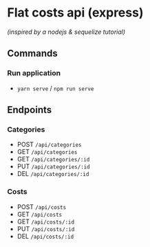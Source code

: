 # Flat costs api (express)

*(inspired by a nodejs & sequelize tutorial)*

## Commands

### Run application

- `yarn serve` / `npm run serve`

## Endpoints

### Categories

- POST `/api/categories`
- GET  `/api/categories`
- GET  `/api/categories/:id`
- PUT  `/api/categories/:id`
- DEL  `/api/categories/:id`

### Costs

- POST `/api/costs`
- GET  `/api/costs`
- GET  `/api/costs/:id`
- PUT  `/api/costs/:id`
- DEL  `/api/costs/:id`
